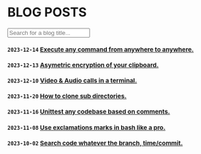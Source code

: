 # BLOG POSTS <small id="blog-count" />

<input type="text" id="inp" placeholder="Search for a blog title..."/>

### `2023-12-14` [Execute any command from anywhere to anywhere.](/blogs/how-to-execute-any-command-anywhere)
### `2023-12-13` [Asymetric encryption of your clipboard.](/blogs/asymetric-encryption-of-your-clipboard)
### `2023-12-10` [Video & Audio calls in a terminal.](/blogs/video-audio-conferencing-in-your-terminal)
### `2023-11-20` [How to clone sub directories.](/blogs/how-to-clone-sub-directory-from-a-served-git-repository)
### `2023-11-16` [Unittest any codebase based on comments.](/blogs/unittest-any-codebase-with-comments)
### `2023-11-08` [Use exclamations marks in bash like a pro.](/blogs/how-to-use-exclamations-marks-in-bash-like-a-pro)
### `2023-10-02` [Search code whatever the branch, time/commit.](/blogs/how-to-search-for-code-whatever-branch-time-or-commit)
